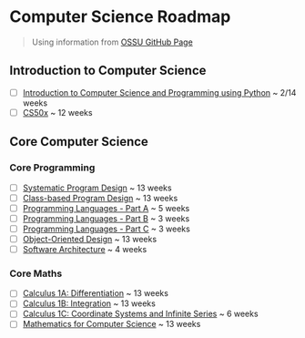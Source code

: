 # Computer Science Roadmap
> Using information from [OSSU GitHub Page](https://github.com/ossu/computer-science/blob/master/README.md#core-programming)

## Introduction to Computer Science
- [ ] [Introduction to Computer Science and Programming using Python](https://github.com/ossu/computer-science/blob/master/coursepages/intro-cs/README.md) ~ 2/14 weeks
- [ ] [CS50x](https://www.edx.org/learn/computer-science/harvard-university-cs50-s-introduction-to-computer-science) ~ 12 weeks

## Core Computer Science
### Core Programming
- [ ] [Systematic Program Design](https://github.com/ossu/computer-science/blob/master/coursepages/spd/README.md) ~ 13 weeks
- [ ] [Class-based Program Design](https://course.ccs.neu.edu/cs2510sp22/index.html) ~ 13 weeks
- [ ] [Programming Languages - Part A](https://www.coursera.org/learn/programming-languages) ~ 5 weeks
- [ ] [Programming Languages - Part B](https://www.coursera.org/learn/programming-languages-part-b) ~ 3 weeks
- [ ] [Programming Languages - Part C](https://www.coursera.org/learn/programming-languages-part-c) ~ 3 weeks
- [ ] [Object-Oriented Design](https://course.ccs.neu.edu/cs3500f19/) ~ 13 weeks
- [ ] [Software Architecture](https://www.coursera.org/learn/software-architecture) ~ 4 weeks

### Core Maths
- [ ] [Calculus 1A: Differentiation](https://openlearninglibrary.mit.edu/courses/course-v1:MITx+18.01.1x+2T2019/about) ~ 13 weeks
- [ ] [Calculus 1B: Integration](https://openlearninglibrary.mit.edu/courses/course-v1:MITx+18.01.2x+3T2019/about) ~ 13 weeks
- [ ] [Calculus 1C: Coordinate Systems and Infinite Series](https://openlearninglibrary.mit.edu/courses/course-v1:MITx+18.01.3x+1T2020/about) ~ 6 weeks
- [ ] [Mathematics for Computer Science](https://openlearninglibrary.mit.edu/courses/course-v1:MITx+18.01.3x+1T2020/about) ~ 13 weeks
